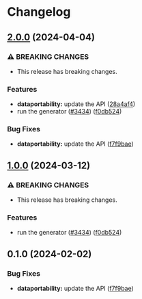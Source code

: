# Changelog

## [2.0.0](https://github.com/googleapis/google-api-nodejs-client/compare/dataportability-v1.0.0...dataportability-v2.0.0) (2024-04-04)


### ⚠ BREAKING CHANGES

* This release has breaking changes.

### Features

* **dataportability:** update the API ([28a4af4](https://github.com/googleapis/google-api-nodejs-client/commit/28a4af46a4efb429294c194fe94eb3cf0f0b41eb))
* run the generator ([#3434](https://github.com/googleapis/google-api-nodejs-client/issues/3434)) ([f0db524](https://github.com/googleapis/google-api-nodejs-client/commit/f0db524bb26f05cea3dec4c0ed66b496399e3857))


### Bug Fixes

* **dataportability:** update the API ([f7f9bae](https://github.com/googleapis/google-api-nodejs-client/commit/f7f9bae5a3832f9a3d5a70bc9340928532e4d5b6))

## [1.0.0](https://github.com/googleapis/google-api-nodejs-client/compare/dataportability-v0.1.0...dataportability-v1.0.0) (2024-03-12)


### ⚠ BREAKING CHANGES

* This release has breaking changes.

### Features

* run the generator ([#3434](https://github.com/googleapis/google-api-nodejs-client/issues/3434)) ([f0db524](https://github.com/googleapis/google-api-nodejs-client/commit/f0db524bb26f05cea3dec4c0ed66b496399e3857))

## 0.1.0 (2024-02-02)


### Bug Fixes

* **dataportability:** update the API ([f7f9bae](https://github.com/googleapis/google-api-nodejs-client/commit/f7f9bae5a3832f9a3d5a70bc9340928532e4d5b6))
